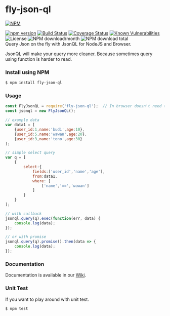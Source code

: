 # fly-json-ql
[![NPM](https://nodei.co/npm/fly-json-ql.png?downloads=true&downloadRank=true&stars=true)](https://nodei.co/npm/fly-json-ql/)  
  
[![npm version](https://img.shields.io/npm/v/fly-json-ql.svg?style=flat-square)](https://www.npmjs.org/package/fly-json-ql)
[![Build Status](https://travis-ci.com/aalfiann/fly-json-ql.svg?branch=master)](https://travis-ci.com/aalfiann/fly-json-ql)
[![Coverage Status](https://coveralls.io/repos/github/aalfiann/fly-json-ql/badge.svg?branch=master)](https://coveralls.io/github/aalfiann/fly-json-ql?branch=master)
[![Known Vulnerabilities](https://snyk.io//test/github/aalfiann/fly-json-ql/badge.svg?targetFile=package.json)](https://snyk.io//test/github/aalfiann/fly-json-ql?targetFile=package.json)
![License](https://img.shields.io/npm/l/fly-json-ql)
![NPM download/month](https://img.shields.io/npm/dm/fly-json-ql.svg)
![NPM download total](https://img.shields.io/npm/dt/fly-json-ql.svg)  
Query Json on the fly with JsonQL for NodeJS and Browser.  

JsonQL will make your query more cleaner. Because sometimes query using function is harder to read.

### Install using NPM
```bash
$ npm install fly-json-ql
```

### Usage
```javascript
const FlyJsonQL = require('fly-json-ql');  // In browser doesn't need this line
const jsonql = new FlyJsonQL();

// example data
var data1 = [
    {user_id:1,name:'budi',age:10},
    {user_id:5,name:'wawan',age:20},
    {user_id:3,name:'tono',age:30}
];

// simple select query
var q = [
    {
        select:{
            fields:['user_id','name','age'],
            from:data1,
            where: [
                ['name','==','wawan']
            ]
        }
    }
];

// with callback
jsonql.query(q).exec(function(err, data) {
    console.log(data);
});

// or with promise
jsonql.query(q).promise().then(data => {
    console.log(data);
});
```

### Documentation
Documentation is available in our [Wiki](https://github.com/aalfiann/fly-json-ql/wiki).

### Unit Test
If you want to play around with unit test.
```bash
$ npm test
```